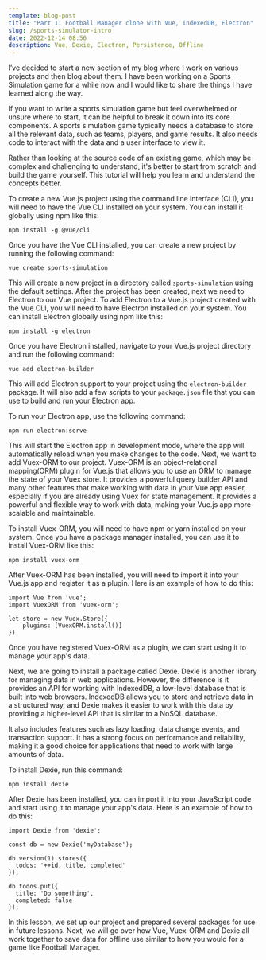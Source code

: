 ```yaml
---
template: blog-post
title: "Part 1: Football Manager clone with Vue, IndexedDB, Electron"
slug: /sports-simulator-intro
date: 2022-12-14 08:56
description: Vue, Dexie, Electron, Persistence, Offline
---
```

I’ve decided to start a new section of my blog where I work on various projects and then blog about them. I have been working on a Sports Simulation game for a while now and I would like to share the things I have learned along the way.

If you want to write a sports simulation game but feel overwhelmed or unsure where to start, it can be helpful to break it down into its core components. A sports simulation game typically needs a database to store all the relevant data, such as teams, players, and game results. It also needs code to interact with the data and a user interface to view it. 

Rather than looking at the source code of an existing game, which may be complex and challenging to understand, it's better to start from scratch and build the game yourself. This tutorial will help you learn and understand the concepts better.

To create a new Vue.js project using the command line interface (CLI), you will need to have the Vue CLI installed on your system. You can install it globally using npm like this:

```
npm install -g @vue/cli
```

Once you have the Vue CLI installed, you can create a new project by running the following command:

```
vue create sports-simulation
```

This will create a new project in a directory called `sports-simulation` using the default settings. After the project has been created, next we need to Electron to our Vue project. To add Electron to a Vue.js project created with the Vue CLI, you will need to have Electron installed on your system. You can install Electron globally using npm like this:

```
npm install -g electron
```

Once you have Electron installed, navigate to your Vue.js project directory and run the following command:

```
vue add electron-builder
```

This will add Electron support to your project using the `electron-builder` package. It will also add a few scripts to your `package.json` file that you can use to build and run your Electron app.

To run your Electron app, use the following command:

```
npm run electron:serve
```

This will start the Electron app in development mode, where the app will automatically reload when you make changes to the code. Next, we want to add Vuex-ORM to our project. Vuex-ORM is an object-relational mapping(ORM) plugin for Vue.js that allows you to use an ORM to manage the state of your Vuex store. It provides a powerful query builder API and many other features that make working with data in your Vue app easier, especially if you are already using Vuex for state management. It provides a powerful and flexible way to work with data, making your Vue.js app more scalable and maintainable.

To install Vuex-ORM, you will need to have npm or yarn installed on your system. Once you have a package manager installed, you can use it to install Vuex-ORM like this:

```
npm install vuex-orm
```

After Vuex-ORM has been installed, you will need to import it into your Vue.js app and register it as a plugin. Here is an example of how to do this:

```
import Vue from 'vue';
import VuexORM from 'vuex-orm';

let store = new Vuex.Store({
    plugins: [VuexORM.install()]
})
```

Once you have registered Vuex-ORM as a plugin, we can start using it to manage your app's data. 

Next, we are going to install a package called Dexie. Dexie is another library for managing data in web applications. However, the difference is it provides an API for working with IndexedDB, a low-level database that is built into web browsers. IndexedDB allows you to store and retrieve data in a structured way, and Dexie makes it easier to work with this data by providing a higher-level API that is similar to a NoSQL database.

It also includes features such as lazy loading, data change events, and transaction support. It has a strong focus on performance and reliability, making it a good choice for applications that need to work with large amounts of data.

To install Dexie, run this command:

```
npm install dexie
```

After Dexie has been installed, you can import it into your JavaScript code and start using it to manage your app's data. Here is an example of how to do this:

```
import Dexie from 'dexie';

const db = new Dexie('myDatabase');

db.version(1).stores({
  todos: '++id, title, completed'
});

db.todos.put({
  title: 'Do something',
  completed: false
});
```

In this lesson, we set up our project and prepared several packages for use in future lessons. Next, we will go over how Vue, Vuex-ORM and Dexie all work together to save data for offline use similar to how you would for a game like Football Manager.